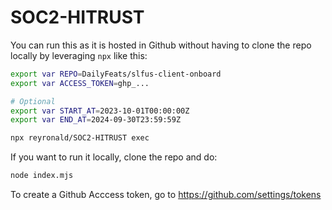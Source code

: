 # SOC2-HITRUST

You can run this as it is hosted in Github without having to clone the repo locally by leveraging `npx` like this:

```bash
export var REPO=DailyFeats/slfus-client-onboard
export var ACCESS_TOKEN=ghp_...

# Optional
export var START_AT=2023-10-01T00:00:00Z
export var END_AT=2024-09-30T23:59:59Z

npx reyronald/SOC2-HITRUST exec
```

If you want to run it locally, clone the repo and do:

```bash
node index.mjs
```

To create a Github Acccess token, go to https://github.com/settings/tokens
